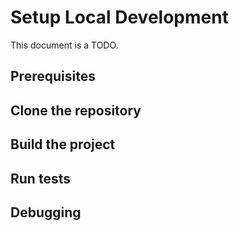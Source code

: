 # Setup Local Development

This document is a TODO.

## Prerequisites

## Clone the repository

## Build the project

## Run tests

## Debugging
